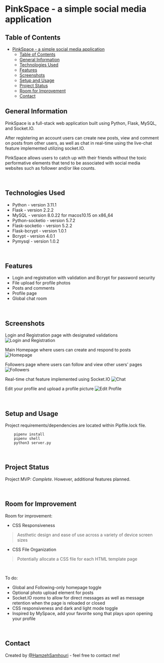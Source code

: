 # PinkSpace - a simple social media application
<!-- > Live demo [_here_](https://www.example.com). -->

## Table of Contents
- [PinkSpace - a simple social media application](#pinkspace---a-simple-social-media-application)
  - [Table of Contents](#table-of-contents)
  - [General Information](#general-information)
  - [Technologies Used](#technologies-used)
  - [Features](#features)
  - [Screenshots](#screenshots)
  - [Setup and Usage](#setup-and-usage)
  - [Project Status](#project-status)
  - [Room for Improvement](#room-for-improvement)
  - [Contact](#contact)

## General Information
PinkSpace is a full-stack web application built using Python, Flask, MySQL, and Socket.IO. 

After registering an account users can create new posts, view and comment on posts from other users, as well as chat in real-time using the live-chat feature implemented utilizing socket.IO.

PinkSpace allows users to catch up with their friends without the toxic performative elements that tend to be associated with social media websites such as follower and/or like counts.

<br>


## Technologies Used
- Python - version 3.11.1
- Flask - version 2.2.2
- MySQL - version 8.0.22 for macos10.15 on x86_64
- Python-socketio - version 5.7.2
- Flask-socketio - version 5.2.2
- Flask-bcrypt - version 1.0.1
- Bcrypt - version 4.0.1
- Pymysql - version 1.0.2

<br>


## Features
- Login and registration with validation and Bcrypt for password security
- File upload for profile photos
- Posts and comments
- Profile page
- Global chat room

<br>


## Screenshots
Login and Registration page with designated validations 
![Login and Registration](./site_images/LoginandReg.png)

Main Homepage where users can create and respond to posts
![Homepage](./site_images/Homepage.png)

Followers page where users can follow and view other users' pages
![Followers](./site_images/Followers.png)

Real-time chat feature implemented using Socket.IO
![Chat](./site_images/Chat.png)

Edit your profile and upload a profile picture
![Edit Profile](./site_images/EditProfile.png)

<br>


## Setup and Usage
Project requirements/dependencies are located within Pipfile.lock file. 

        pipenv install 
        pipenv shell
        python3 server.py

<br>


## Project Status
Project MVP: _Complete_. However, additional features planned.

<br>

## Room for Improvement

Room for improvement:
- CSS Responsiveness
> Aesthetic design and ease of use across a variety of device screen sizes 
- CSS File Organization
> Potentially allocate a CSS file for each HTML template page
<br>


To do:
- Global and Following-only homepage toggle
- Optional photo upload element for posts
- Socket.IO _rooms_ to allow for direct messages as well as message retention when the page is reloaded or closed
- CSS responsiveness and dark and light mode toggle
- Inspired by MySpace, add your favorite song that plays upon opening your profile

<br>

## Contact
Created by [@HamzehSamhouri](https://www.linkedin.com/in/hamzehsamhouri/) - feel free to contact me!